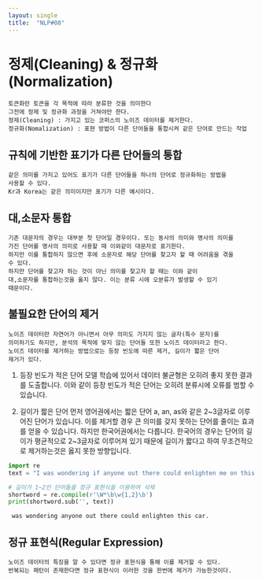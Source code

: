 ```yaml
---
layout: single
title:  "NLP#08"
---
```


# 정제(Cleaning) & 정규화(Normalization)

    토큰화란 토큰을 각 목적에 따라 분류한 것을 의미한다
    그전에 정제 및 정규화 과정을 거쳐야만 한다.
    정제(Cleaning) : 가지고 있는 코퍼스의 노이즈 데이터를 제거한다.
    정규화(Nomalization) : 표현 방법이 다른 단어들을 통합시켜 같은 단어로 만드는 작업

## 규칙에 기반한 표기가 다른 단어들의 통합

    같은 의미를 가지고 있어도 표기가 다른 단어들을 하나의 단어로 정규화하는 방법을
    사용할 수 있다.
    Kr과 Korea는 같은 의미이지만 표기가 다른 예시이다.

## 대,소문자 통합

    기존 대문자의 경우는 대부분 첫 단어일 경우이다. 또는 동사의 의미와 명사의 의미를
    가진 단어를 명사의 의미로 사용할 때 이와같이 대문자로 표기한다.
    하지만 이를 통합하지 않으면 후에 소문자로 해당 단어를 찾고자 할 때 어려움을 겪을
    수 있다.
    하지만 단어를 찾고자 하는 것이 아닌 의미를 찾고자 할 때는 이와 같이
    대,소문자를 통합하는것을 옳지 않다. 이는 분류 시에 오분류가 발생할 수 있기
    때문이다.

## 불필요한 단어의 제거
    
    노이즈 데이터란 자연어가 아니면서 아무 의미도 가지지 않는 글자(특수 문자)를
    의미하기도 하지만, 분석의 목적에 맞지 않는 단어들 또한 노이즈 데이터라고 한다.
    노이즈 데이터를 제거하는 방법으로는 등장 빈도에 따른 제거, 길이가 짧은 단어
    제거가 있다.

1. 등장 빈도가 적은 단어
    모델 학습에 있어서 데이터 불균형은 오히려 좋지 못한 결과를 도출합니다.
    이와 같이 등장 빈도가 적은 단어는 오히려 분류시에 오류를 범할 수 있습니다.

2. 길이가 짧은 단어
    먼저 영어권에서는 짧은 단어 a, an, as와 같은 2~3글자로 이루어진 단어가 있습니다.
    이를 제거할 경우 큰 의미를 갖지 못하는 단어를 줄이는 효과를 얻을 수 있습니다.
    하지만 한국어권에서는 다릅니다. 한국어의 경우는 단어의 길이가 평균적으로
    2~3글자로 이루어져 있기 때문에 길이가 짧다고 하여 무조건적으로 제거하는것은
    옳지 못한 방향입니다.


```python
import re
text = "I was wondering if anyone out there could enlighten me on this car."

# 길이가 1~2인 단어들을 정규 표현식을 이용하여 삭제
shortword = re.compile(r'\W*\b\w{1,2}\b')
print(shortword.sub('', text))
```

     was wondering anyone out there could enlighten this car.
    

## 정규 표현식(Regular Expression)

    노이즈 데이터의 특징을 알 수 있다면 정규 표현식을 통해 이를 제거할 수 있다.
    반복되는 패턴이 존재한다면 정규 표현식이 이러한 것을 한번에 제거가 가능한것이다.
